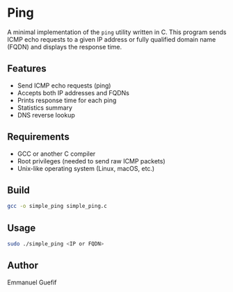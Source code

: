 # Ping

A minimal implementation of the `ping` utility written in C. This program sends ICMP echo requests to a given IP address or fully qualified domain name (FQDN) and displays the response time.

## Features

- Send ICMP echo requests (ping)
- Accepts both IP addresses and FQDNs
- Prints response time for each ping
- Statistics summary
- DNS reverse lookup

## Requirements

- GCC or another C compiler
- Root privileges (needed to send raw ICMP packets)
- Unix-like operating system (Linux, macOS, etc.)

## Build

```sh
gcc -o simple_ping simple_ping.c
```

## Usage
```sh
sudo ./simple_ping <IP or FQDN>
```

## Author
Emmanuel Guefif
